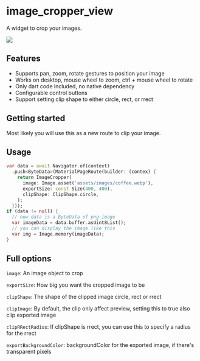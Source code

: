 # image_cropper_view

A widget to crop your images.

![](https://raw.githubusercontent.com/gliheng/image_cropper_view/master/image_cropper_view.png)

## Features
- Supports pan, zoom, rotate gestures to position your image
- Works on desktop, mouse wheel to zoom, ctrl + mouse wheel to rotate
- Only dart code included, no native dependency
- Configurable control buttons
- Support setting clip shape to either circle, rect, or rrect


## Getting started

Most likely you will use this as a new route to clip your image.

## Usage

```dart
var data = await Navigator.of(context)
  .push<ByteData>(MaterialPageRoute(builder: (contex) {
    return ImageCropper(
      image: Image.asset('assets/images/coffee.webp'),
      exportSize: const Size(400, 400),
      clipShape: ClipShape.circle,
    );
  }));
if (data != null) {
  // now data is a ByteData of png image
  var imageData = data.buffer.asUint8List();
  // you can display the image like this
  var img = Image.memory(imageData);
}
```

## Full options
`image`: An image object to crop

`exportSize`: How big you want the cropped image to be

`clipShape`: The shape of the clipped image circle, rect or rrect

`clipImage`: By default, the clip only affect preview, setting this to true also clip exported image

`clipRRectRadius`: If clipShape is rrect, you can use this to specify a radius for the rrect

`exportBackgroundColor`: backgroundColor for the exported image, if there's transparent pixels
